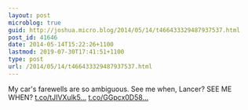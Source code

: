 ```yaml
---
layout: post
microblog: true
guid: http://joshua.micro.blog/2014/05/14/t466433329487937537.html
post_id: 41646
date: 2014-05-14T15:22:26+1100
lastmod: 2019-07-30T17:41:51+1100
type: post
url: /2014/05/14/t466433329487937537.html
---
```

My car's farewells are so ambiguous. See me when, Lancer? SEE ME WHEN? [t.co/tJIVXulk5...](http://t.co/tJIVXulk5H) [t.co/GGpcx0D58...](http://t.co/GGpcx0D58j)
